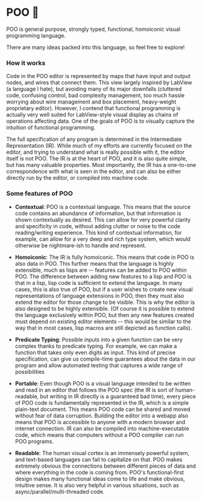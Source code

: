 # POO 💩

POO is general purpose, strongly typed, functional, homoiconic visual programming language.

There are many ideas packed into this language, so feel free to explore!

### How it works 

Code in the POO editor is represented by maps that have input and output nodes, and wires that connect them. This view largely inspired by LabView (a language I hate), but avoiding many of its major downfalls (cluttered code, confusing control, bad complexity management, too much hassle worrying about wire management and box placement, heavy-weight proprietary editor). However, I contend that functional programming is actually very well suited for LabView-style visual display as chains of operations affecting data. One of the goals of POO is to visually capture the intuition of functional programming.

The full specification of any program is determined in the Intermediate Representation (IR). While much of my efforts are currently focused on the editor, and trying to understand what is really possible with it, the editor itself is not POO. The IR is at the heart of POO, and it is also quite simple, but has many valuable properties. Most importantly, the IR has a one-to-one correspondence with what is seen in the editor, and can also be either directly run by the editor, or compiled into machine code. 


### Some features of POO

- **Contextual**: POO is a contextual language. This means that the source code contains an abundance of information, but that information is shown contextually as desired. This can allow for very powerful clarity and specificity in code, without adding clutter or noise to the code reading/writing experience. This kind of contextual information, for example, can allow for a very deep and rich type system, which would otherwise be nightmare-ish to handle and represent.

- **Homoiconic**: The IR is fully homoiconic. This means that code in POO is also data in POO. This further means that the language is highly extensible, much as lisps are -- features can be added to POO within POO. The difference between adding new features to a lisp and POO is that in a lisp, lisp code is sufficient to extend the language. In many cases, this is also true of POO, but if a user wishes to create new visual representations of language extensions in POO, then they must also extend the editor for those change to be visible. This is why the editor is also designed to be highly extensible. (Of course it is possible to extend the language exclusively within POO, but then any new features created must depend on existing editor elements -- this would be similar to the way that in most cases, lisp macros are still depicted as function calls).

- **Predicate Typing**: Possible inputs into a given function can be very complex thanks to predicate typing. For example, we can make a function that takes only even digits as input. This kind of precise specification, can give us compile-time guarantees about the data in our program and allow automated testing that captures a wide range of possibilities

- **Portable**: Even though POO is a visual language intended to be written and read in an editor that follows the POO spec (the IR is sort of human-readable, but writing in IR directly is a guaranteed bad time), every piece of POO code is fundamentally represented in the IR, which is a simple plain-text document. This means POO code can be shared and moved without fear of data corruption. Building the editor into a webapp also means that POO is accessible to anyone with a modern browser and internet connection. IR can also be compiled into machine-executable code, which means that computers without a POO compiler can run POO programs.

- **Readable**: The human visual cortex is an immensely powerful system, and text-based languages can fail to capitalize on that. POO makes extremely obvious the connections between different pieces of data and where everything in the code is coming from. POO's functional-first design makes many functional ideas come to life and make obvious, intuitive sense. It is also very helpful in various situations, such as async/parallel/multi-threaded code.
